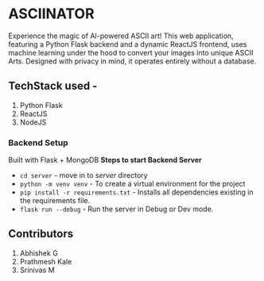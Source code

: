 # ASCIINATOR

Experience the magic of AI-powered ASCII art! This web application, featuring a Python Flask backend and a dynamic ReactJS frontend, uses machine learning under the hood to convert your images into unique ASCII Arts. Designed with privacy in mind, it operates entirely without a database.

## TechStack used -

1. Python Flask
1. ReactJS
1. NodeJS

### Backend Setup

Built with Flask + MongoDB
**Steps to start Backend Server**

- `cd server` - move in to _server_ directory
- `python -m venv venv` - To create a virtual environment for the project
- `pip install -r requirements.txt` - Installs all dependencies existing in the requirements file.
- `flask run --debug` - Run the server in Debug or Dev mode.

## Contributors
1. Abhishek G 
2. Prathmesh Kale 
3. Srinivas M 